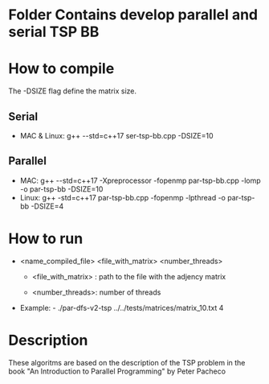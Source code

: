 # Folder Contains develop parallel and serial TSP BB

# How to compile

The -DSIZE flag define the matrix size.

## Serial

- MAC & Linux: g++ --std=c++17 ser-tsp-bb.cpp -DSIZE=10

## Parallel

- MAC: g++ --std=c++17 -Xpreprocessor -fopenmp par-tsp-bb.cpp -lomp -o par-tsp-bb -DSIZE=10
- Linux: g++ -std=c++17 par-tsp-bb.cpp -fopenmp -lpthread -o par-tsp-bb -DSIZE=4

# How to run

- <name_compiled_file> <file_with_matrix> <number_threads>

    - <file_with_matrix> : path to the file with the adjency matrix

    - <number_threads>: number of threads

- Example: - ./par-dfs-v2-tsp ../../tests/matrices/matrix_10.txt 4

# Description

These algoritms are based on the description of the TSP problem in the book "An Introduction to Parallel Programming" by Peter Pacheco